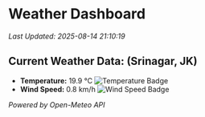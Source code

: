 
# Weather Dashboard

_Last Updated: 2025-08-14 21:10:19_

## Current Weather Data: (Srinagar, JK)
- **Temperature:** 19.9 °C ![Temperature Badge](https://img.shields.io/badge/Temperature-Low%20Temp-blue)
- **Wind Speed:** 0.8 km/h ![Wind Speed Badge](https://img.shields.io/badge/Wind%20Speed-Light%20Wind-blue)

*Powered by Open-Meteo API*
